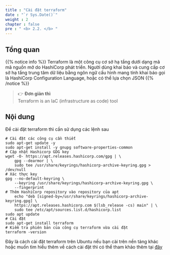 ```yaml
---
title : "Cài đặt terraform"
date : "`r Sys.Date()`"
weight : 2
chapter : false
pre : " <b> 2.2. </b> "
---
```


## Tổng quan

{{% notice info %}}
Terraform là một công cụ cơ sở hạ tầng dưới dạng mã mã nguồn mở do HashiCorp phát triển. Người dùng khai báo và cung cấp cơ sở hạ tầng trung tâm dữ liệu bằng ngôn ngữ cấu hình mang tính khai báo gọi là HashiCorp Configuration Language, hoặc có thể lựa chọn JSON
{{% /notice %}}

> 👉 **Đơn giản thì**    
Terraform is an IaC (infrastructure as code) tool 

## Nội dung

Để cài đặt terraform thì cần sử dụng các lệnh sau

```shell
# Cài đặt các công cụ cần thiết
sudo apt-get update -y
sudo apt-get install -y gnupg software-properties-common
# Cập nhật Hashicorp GDG key
wget -O- https://apt.releases.hashicorp.com/gpg | \
    gpg --dearmor | \
    sudo tee /usr/share/keyrings/hashicorp-archive-keyring.gpg > /dev/null
# Xác thực key
gpg --no-default-keyring \
    --keyring /usr/share/keyrings/hashicorp-archive-keyring.gpg \
    --fingerprint
# Thêm HashiCorp repository vào repository của apt
    echo "deb [signed-by=/usr/share/keyrings/hashicorp-archive-keyring.gpg] \
    https://apt.releases.hashicorp.com $(lsb_release -cs) main" | \
    sudo tee /etc/apt/sources.list.d/hashicorp.list
sudo apt update
# Cài đặt
sudo apt-get install terraform
# Kiểm tra phiên bản của công cụ terraform vừa cài đặt
terraform -version
```

Đây là cách cài đặt terraform trên Ubuntu nếu bạn cài trên nền tảng khác hoặc muốn tìm hiểu thêm về cách cài đặt thì có thể tham khảo thêm tại [đây](https://developer.hashicorp.com/terraform/tutorials/aws-get-started/install-cli)
